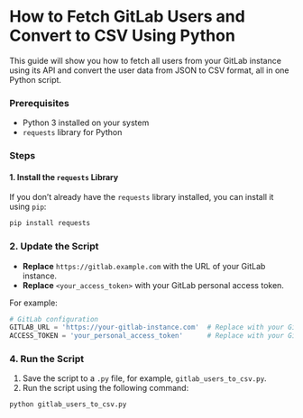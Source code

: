 # How to Fetch GitLab Users and Convert to CSV Using Python

This guide will show you how to fetch all users from your GitLab instance using its API and convert the user data from JSON to CSV format, all in one Python script.

### Prerequisites
- Python 3 installed on your system
- `requests` library for Python

### Steps

#### 1. Install the `requests` Library
If you don’t already have the `requests` library installed, you can install it using `pip`:

```bash
pip install requests
```
### 2. Update the Script

- **Replace** `https://gitlab.example.com` with the URL of your GitLab instance.
- **Replace** `<your_access_token>` with your GitLab personal access token.

For example:

```python
# GitLab configuration
GITLAB_URL = 'https://your-gitlab-instance.com'  # Replace with your GitLab instance URL
ACCESS_TOKEN = 'your_personal_access_token'      # Replace with your GitLab personal access token
```
### 4. Run the Script

1. Save the script to a `.py` file, for example, `gitlab_users_to_csv.py`.
2. Run the script using the following command:

```bash
python gitlab_users_to_csv.py

